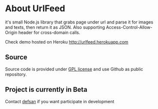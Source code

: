 About UrlFeed
=================

it's small Node.js library that grabs page under url and parse it for images and texts, then return it as JSON. Also supporting Access-Control-Allow-Origin header for cross-domain calls. 

Check demo hosted on Heroku http://urlfeed.herokuapp.com

Source
------
Source code is provided under [GPL license](http://www.gnu.org/licenses/gpl-3.0.txt) and use Github as public repository.

Project is currently in Beta
----------------------------

Contact [defsan](https://github.com/defsan) if you want participate in development